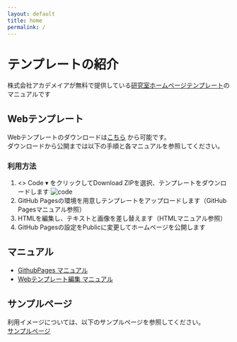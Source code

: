 ```yaml
---
layout: default
title: home
permalink: /
---
```


# テンプレートの紹介

株式会社アカデメイアが無料で提供している[研究室ホームページテンプレート](https://github.com/academeia/hp_template)のマニュアルです

## Webテンプレート

Webテンプレートのダウンロードは[こちら](https://github.com/academeia/hp_template) から可能です。  
ダウンロードから公開までは以下の手順と各マニュアルを参照してください。

### 利用方法

1. <> Code ▾ をクリックしてDownload ZIPを選択、テンプレートをダウンロードします
   ![code](/web_template.github.io/work/img/code.jpg)
2. GitHub Pagesの環境を用意しテンプレートをアップロードします（GitHub Pagesマニュアル参照）
3. HTMLを編集し、テキストと画像を差し替えます（HTMLマニュアル参照）
4. GitHub Pagesの設定をPublicに変更してホームページを公開します

## マニュアル

* [GithubPages マニュアル](md/githubpages.md)
* [Webテンプレート編集 マニュアル](md/webtemplate.md)

## サンプルページ

利用イメージについては、以下のサンプルページを参照してください。  
[サンプルページ](/sample/sample.html)
